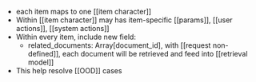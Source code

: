 - each item maps to one [[item character]]
- Within [[item character]] may has item-specific [[params]], [[user actions]], [[system actions]]
- Within every item, include new field:
	- related_documents: Array[document_id], with [[request non-defined]], each document will be retrieved and feed into [[retrieval model]]
- This help resolve [[OOD]] cases